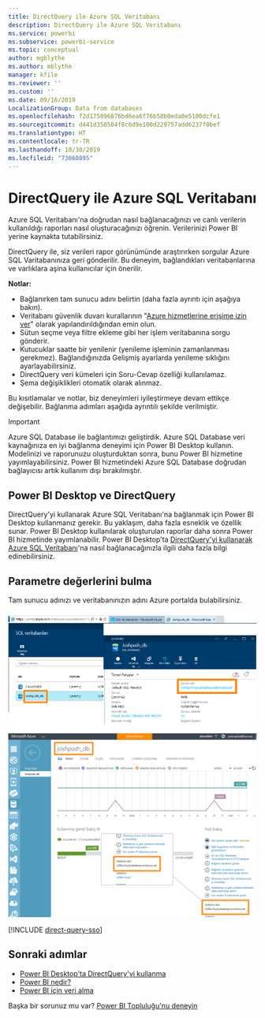 ```yaml
---
title: DirectQuery ile Azure SQL Veritabanı
description: DirectQuery ile Azure SQL Veritabanı
ms.service: powerbi
ms.subservice: powerbi-service
ms.topic: conceptual
author: mgblythe
ms.author: mblythe
manager: kfile
ms.reviewer: ''
ms.custom: ''
ms.date: 09/16/2019
LocalizationGroup: Data from databases
ms.openlocfilehash: f2d175896876bd6ea6f76b58b0eda0e5100dcfe1
ms.sourcegitcommit: d441d350504f8c6d9e100d229757add6237f0bef
ms.translationtype: HT
ms.contentlocale: tr-TR
ms.lasthandoff: 10/30/2019
ms.locfileid: "73060895"
---
```

# <a name="azure-sql-database-with-directquery"></a>DirectQuery ile Azure SQL Veritabanı

Azure SQL Veritabanı'na doğrudan nasıl bağlanacağınızı ve canlı verilerin kullanıldığı raporları nasıl oluşturacağınızı öğrenin. Verilerinizi Power BI yerine kaynakta tutabilirsiniz.

DirectQuery ile, siz verileri rapor görünümünde araştırırken sorgular Azure SQL Varitabanınıza geri gönderilir. Bu deneyim, bağlandıkları veritabanlarına ve varlıklara aşina kullanıcılar için önerilir.

**Notlar:**

* Bağlanırken tam sunucu adını belirtin (daha fazla ayrıntı için aşağıya bakın).
* Veritabanı güvenlik duvarı kurallarının "[Azure hizmetlerine erişime izin ver](https://docs.microsoft.com/azure/sql-database/sql-database-networkaccess-overview#allow-azure-services)" olarak yapılandırıldığından emin olun.
* Sütun seçme veya filtre ekleme gibi her işlem veritabanına sorgu gönderir.
* Kutucuklar saatte bir yenilenir (yenileme işleminin zamanlanması gerekmez). Bağlandığınızda Gelişmiş ayarlarda yenileme sıklığını ayarlayabilirsiniz.
* DirectQuery veri kümeleri için Soru-Cevap özelliği kullanılamaz.
* Şema değişiklikleri otomatik olarak alınmaz.

Bu kısıtlamalar ve notlar, biz deneyimleri iyileştirmeye devam ettikçe değişebilir. Bağlanma adımları aşağıda ayrıntılı şekilde verilmiştir.

> [!Important]
> Azure SQL Database ile bağlantımızı geliştirdik.  Azure SQL Database veri kaynağınıza en iyi bağlanma deneyimi için Power BI Desktop kullanın.  Modelinizi ve raporunuzu oluşturduktan sonra, bunu Power BI hizmetine yayımlayabilirsiniz.  Power BI hizmetindeki Azure SQL Database doğrudan bağlayıcısı artık kullanım dışı bırakılmıştır.

## <a name="power-bi-desktop-and-directquery"></a>Power BI Desktop ve DirectQuery

DirectQuery'yi kullanarak Azure SQL Veritabanı'na bağlanmak için Power BI Desktop kullanmanız gerekir. Bu yaklaşım, daha fazla esneklik ve özellik sunar. Power BI Desktop kullanılarak oluşturulan raporlar daha sonra Power BI hizmetinde yayımlanabilir. Power BI Desktop'ta [DirectQuery'yi kullanarak Azure SQL Veritabanı](desktop-use-directquery.md)'na nasıl bağlanacağınızla ilgili daha fazla bilgi edinebilirsiniz.

## <a name="find-parameter-values"></a>Parametre değerlerini bulma

Tam sunucu adınızı ve veritabanınızın adını Azure portalda bulabilirsiniz.

![Yeni Azure portalı güncelleştirmesi](media/service-azure-sql-database-with-direct-connect/azureportnew_update.png)

![Azure portal güncelleştirmesi](media/service-azure-sql-database-with-direct-connect/azureportal_update.png)

[!INCLUDE [direct-query-sso](includes/direct-query-sso.md)]

## <a name="next-steps"></a>Sonraki adımlar

* [Power BI Desktop'ta DirectQuery'yi kullanma](desktop-use-directquery.md)  
* [Power BI nedir?](fundamentals/power-bi-overview.md)  
* [Power BI için veri alma](service-get-data.md)  

Başka bir sorunuz mu var? [Power BI Topluluğu'nu deneyin](http://community.powerbi.com/)
